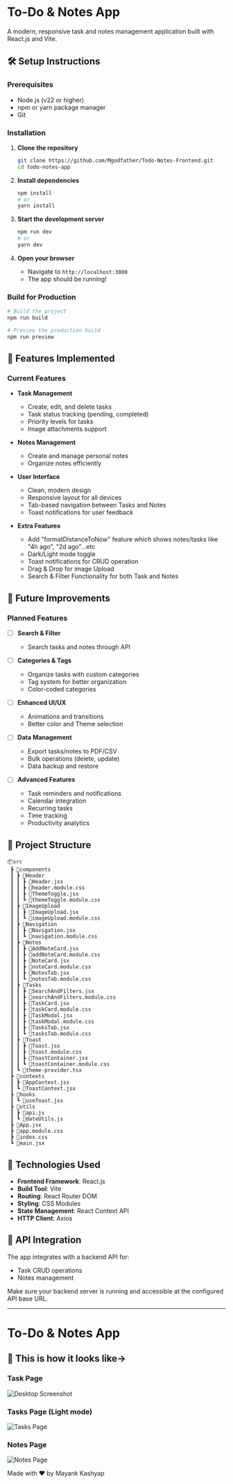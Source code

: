 # To-Do & Notes App

A modern, responsive task and notes management application built with React.js and Vite.

## 🛠️ Setup Instructions

### Prerequisites
- Node.js (v22 or higher)
- npm or yarn package manager
- Git

### Installation

1. **Clone the repository**
   ```bash
   git clone https://github.com/Mgodfather/Todo-Notes-Frontend.git
   cd todo-notes-app
   ```

2. **Install dependencies**
   ```bash
   npm install
   # or
   yarn install
   ```

3. **Start the development server**
   ```bash
   npm run dev
   # or
   yarn dev
   ```

4. **Open your browser**
   - Navigate to `http://localhost:3000`
   - The app should be running!

### Build for Production

```bash
# Build the project
npm run build

# Preview the production build
npm run preview
```

## 🚀 Features Implemented

### Current Features
- **Task Management**
  - Create, edit, and delete tasks
  - Task status tracking (pending, completed)
  - Priority levels for tasks
  - Image attachments support

- **Notes Management**
  - Create and manage personal notes
  - Organize notes efficiently

- **User Interface**
  - Clean, modern design
  - Responsive layout for all devices
  - Tab-based navigation between Tasks and Notes
  - Toast notifications for user feedback

- **Extra Features**
  - Add "formatDistanceToNow" feature which shows notes/tasks like "4h ago", "2d ago"...etc
  - Dark/Light mode toggle
  - Toast notifications for CRUD operation
  - Drag & Drop for image Upload
  - Search & Filter Functionality for both Task and Notes


## 🔮 Future Improvements

### Planned Features
- [ ] **Search & Filter**
  - Search tasks and notes through API

- [ ] **Categories & Tags**
  - Organize tasks with custom categories
  - Tag system for better organization
  - Color-coded categories

- [ ] **Enhanced UI/UX**
  - Animations and transitions
  - Better color and Theme selection

- [ ] **Data Management**
  - Export tasks/notes to PDF/CSV
  - Bulk operations (delete, update)
  - Data backup and restore


- [ ] **Advanced Features**
  - Task reminders and notifications
  - Calendar integration
  - Recurring tasks
  - Time tracking
  - Productivity analytics

## 📁 Project Structure

```
📦src
 ┣ 📂components
 ┃ ┣ 📂Header
 ┃ ┃ ┣ 📜Header.jsx
 ┃ ┃ ┣ 📜header.module.css
 ┃ ┃ ┣ 📜ThemeToggle.jsx
 ┃ ┃ ┗ 📜themeToggle.module.css
 ┃ ┣ 📂ImageUpload
 ┃ ┃ ┣ 📜ImageUpload.jsx
 ┃ ┃ ┗ 📜imageUpload.module.css
 ┃ ┣ 📂Navigation
 ┃ ┃ ┣ 📜Navigation.jsx
 ┃ ┃ ┗ 📜navigation.module.css
 ┃ ┣ 📂Notes
 ┃ ┃ ┣ 📜AddNoteCard.jsx
 ┃ ┃ ┣ 📜addNoteCard.module.css
 ┃ ┃ ┣ 📜NoteCard.jsx
 ┃ ┃ ┣ 📜noteCard.module.css
 ┃ ┃ ┣ 📜NotesTab.jsx
 ┃ ┃ ┗ 📜notesTab.module.css
 ┃ ┣ 📂Tasks
 ┃ ┃ ┣ 📜SearchAndFilters.jsx
 ┃ ┃ ┣ 📜searchAndFilters.module.css
 ┃ ┃ ┣ 📜TaskCard.jsx
 ┃ ┃ ┣ 📜taskCard.module.css
 ┃ ┃ ┣ 📜TaskModal.jsx
 ┃ ┃ ┣ 📜taskModal.module.css
 ┃ ┃ ┣ 📜TasksTab.jsx
 ┃ ┃ ┗ 📜tasksTab.module.css
 ┃ ┣ 📂Toast
 ┃ ┃ ┣ 📜Toast.jsx
 ┃ ┃ ┣ 📜toast.module.css
 ┃ ┃ ┣ 📜ToastContainer.jsx
 ┃ ┃ ┗ 📜toastContainer.module.css
 ┃ ┗ 📜theme-provider.tsx
 ┣ 📂contexts
 ┃ ┣ 📜AppContext.jsx
 ┃ ┗ 📜ToastContext.jsx
 ┣ 📂hooks
 ┃ ┗ 📜useToast.jsx
 ┣ 📂utils
 ┃ ┣ 📜api.js
 ┃ ┗ 📜dateUtils.js
 ┣ 📜App.jsx
 ┣ 📜app.module.css
 ┣ 📜index.css
 ┗ 📜main.jsx
```

## 🔧 Technologies Used

- **Frontend Framework**: React.js
- **Build Tool**: Vite
- **Routing**: React Router DOM
- **Styling**: CSS Modules
- **State Management**: React Context API
- **HTTP Client**: Axios 

## 📝 API Integration

The app integrates with a backend API for:
- Task CRUD operations
- Notes management

Make sure your backend server is running and accessible at the configured API base URL.

---

# To-Do & Notes App

## 📱 This is how it looks like->

### Task Page
![Desktop Screenshot](./public/images/img1.png)

### Tasks Page (Light mode)
![Tasks Page](./public/images/img3.png)

### Notes Page
![Notes Page](./public/images/img2.png)

Made with ❤️ by Mayank Kashyap


